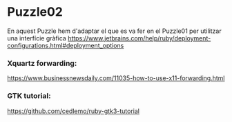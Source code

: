 # Puzzle02
En aquest Puzzle hem d'adaptar el que es va fer en el Puzzle01 per utilitzar una interfície gràfica
https://www.jetbrains.com/help/ruby/deployment-configurations.html#deployment_options

### Xquartz forwarding:
https://www.businessnewsdaily.com/11035-how-to-use-x11-forwarding.html


### GTK tutorial:
https://github.com/cedlemo/ruby-gtk3-tutorial
